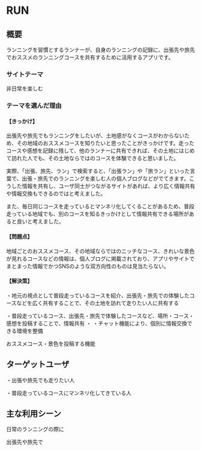 # RUN
## 概要
ランニングを習慣とするランナーが、自身のランニングの記録に、出張先や旅先でおススメのランニングコースを共有するために活用するアプリです。
### サイトテーマ
非日常を楽しむ
### テーマを選んだ理由


#### 【きっかけ】
出張先や旅先でもランニングをしたいが、土地感がなくコースがわからないため、その地域のおススメコースを知りたいと思ったことがきっかけです。走ったコースや感想を記録に残して、他のランナーに共有できれば、その土地にはじめて訪れた人でも、その土地ならではのコースを体験できると思いました。

実際、「出張、旅先、ラン」で検索すると、「出張ラン」や「旅ラン」といった言葉で、出張・旅先でのランニングを楽しむ人の個人ブログなどがでてきます。こうした情報を共有し、ユーザ同士がつながるサイトがあれば、より広く情報共有や情報交換もできるのではと考えました。

また、毎日同じコースを走っているとマンネリ化してくることがあるため、普段走っている地域でも、別のコースを知るきっかけとして情報共有できる場所があると良いと考えました。

#### 【問題点】
地域ごとのおススメコース、その地域ならではのニッチなコース、きれいな景色が見れるコースなどの情報は、個人ブログに掲載されており、アプリやサイトでまとまった情報でかつSNSのような双方向性のものは見当たらない。

#### 【解決策】
・地元の視点として普段走っているコースを紹介、出張先・旅先での体験したコースなどを広く共有することで、その土地を訪れて走りたい人に共有する

・普段走っているコース、出張先・旅先で体験したコースなど、場所・コース・感想を投稿することで、情報共有
・
・チャット機能により、個別に情報交換できる環境を整備

おススメコース・景色を投稿する機能

## ターゲットユーザ

・出張や旅先でも走りたい人

・普段走っているコースにマンネリ化してきている人

## 主な利用シーン
日常のランニングの際に

出張先や旅先で
